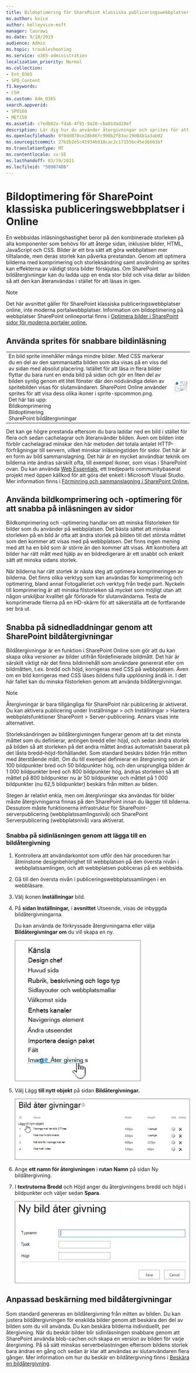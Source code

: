 ```yaml
---
title: Bildoptimering för SharePoint klassiska publiceringswebbplatser i Online
ms.author: kvice
author: kelleyvice-msft
manager: laurawi
ms.date: 9/18/2019
audience: Admin
ms.topic: troubleshooting
ms.service: o365-administration
localization_priority: Normal
ms.collection:
- Ent_O365
- SPO_Content
f1.keywords:
- CSH
ms.custom: Adm_O365
search.appverid:
- SPO160
- MET150
ms.assetid: c7edb02a-fdab-4f91-9a20-cba01dad28ef
description: Lär dig hur du använder återgivningar och sprites för att förbättra bildprestandan på dina SharePoint Online klassiska publiceringswebbplatser.
ms.openlocfilehash: 0f0dd078ce28b86fc998b2f83ac19d04b1a3ab02
ms.sourcegitcommit: 27b2b2e5c41934b918cac2c171556c45e36661bf
ms.translationtype: MT
ms.contentlocale: sv-SE
ms.lasthandoff: 03/19/2021
ms.locfileid: "50907486"
---
```

# <a name="image-optimization-for-sharepoint-online-classic-publishing-sites"></a>Bildoptimering för SharePoint klassiska publiceringswebbplatser i Online

En webbsidas inläsningshastighet beror på den kombinerade storleken på alla komponenter som behövs för att återge sidan, inklusive bilder, HTML, JavaScript och CSS. Bilder är ett bra sätt att göra webbplatsen mer tilltalande, men deras storlek kan påverka prestandan. Genom att optimera bilderna med komprimering och storleksändring samt användning av sprites kan effekterna av väldigt stora bilder förskjutas. Om SharePoint bildåtergivningar kan du ladda upp en enda stor bild och visa delar av bilden så att den kan återanvändas i stället för att läsas in igen.

>[!NOTE]
>Det här avsnittet gäller för SharePoint klassiska publiceringswebbplatser online, inte moderna portalwebbplatser. Information om bildoptimering på webbplatser SharePoint onlineportal finns i [Optimera bilder i SharePoint sidor för moderna portaler online.](modern-image-optimization.md)
  
## <a name="using-sprites-to-speed-up-image-loading"></a>Använda sprites för snabbare bildinläsning

|||
|:-----|:-----|
| En bild sprite innehåller många mindre bilder. Med CSS markerar du en del av den sammansatta bilden som ska visas på en viss del av sidan med absolut placering. Istället för att läsa in flera bilder flyttar du bara runt en enda bild på sidan och gör en liten del av bilden synlig genom ett litet fönster där den nödvändiga delen av spritebilden visas för slutanvändaren. SharePoint Online använder sprites för att visa dess olika ikoner i sprite-spcommon.png.  <br/>  Det här tas upp:  <br/>  Bildkomprimering  <br/>  Bildoptimering  <br/>  SharePoint bildåtergivningar  <br/> |![Skärmbild av spcommon](../media/cc5cdee1-8e54-4537-9a8a-8854f4ee849f.png)|
   
Det kan ge högre prestanda eftersom du bara laddar ned en bild i stället för flera och sedan cachelagrar och återanvänder bilden. Även om bilden inte förblir cachelagrad minskar den här metoden det totala antalet HTTP-förfrågningar till servern, vilket minskar inläsningstiden för sidor. Det här är en form av bild sammanslagning. Det här är en mycket användbar teknik om bilderna inte ändras särskilt ofta, till exempel ikoner, som visas i SharePoint ovan. Du kan använda [Web Essentials](https://vswebessentials.com/), ett tredjeparts communitybaserat projekt med öppen källkod för att göra det enkelt i Microsoft Visual Studio. Mer information finns i [Förminring och sammanslagning i SharePoint Online.](./minification-and-bundling-in-sharepoint-online.md)
  
## <a name="using-image-compression-and-optimization-to-speed-up-page-loading"></a>Använda bildkomprimering och -optimering för att snabba på inläsningen av sidor

Bildkomprimering och -optimering handlar om att minska filstorleken för bilder som du använder på webbplatsen. Det bästa sättet att minska storleken på en bild är ofta att ändra storlek på bilden till det största måttet som den kommer att visas med på webbplatsen. Det finns ingen mening med att ha en bild som är större än den kommer att visas. Att kontrollera att bilder har rätt mått med hjälp av en bildredigerare är ett snabbt och enkelt sätt att minska sidans storlek.
  
När bilderna har rätt storlek är nästa steg att optimera komprimeringen av bilderna. Det finns olika verktyg som kan användas för komprimering och optimering, bland annat Fotogalleriet och verktyg från tredje part. Nyckeln till komprimering är att minska filstorleken så mycket som möjligt utan att någon urskiljbar kvalitet går förlorade för slutanvändarna. Testa de komprimerade filerna på en HD-skärm för att säkerställa att de fortfarande ser bra ut.
  
## <a name="speed-up-page-downloads-by-using-sharepoint-image-renditions"></a>Snabba på sidnedladdningar genom att SharePoint bildåtergivningar

Bildåtergivningar är en funktion i SharePoint Online som gör att du kan skapa olika versioner av bilder utifrån fördefinierade bildmått. Det här är särskilt viktigt när det finns bildinnehåll som användare genererat eller om bildmåtten, t.ex. bredd och höjd, korrigeras med CSS på webbplatsen. Även om en bild korrigeras med CSS läses bildens fulla upplösning ändå in. I det här fallet kan du minska filstorleken genom att använda bildåtergivningar.
  
> [!NOTE]
> Återgivningar är bara tillgängliga för SharePoint när publicering är aktiverat. Du kan aktivera publicering under Inställningar \> och Inställningar \> Hantera webbplatsfunktioner SharePoint \> Server-publicering. Annars visas inte alternativet.
  
Storleksändringen av bildåtergivningen fungerar genom att ta det minsta måttet som du definierar, antingen bredd eller höjd, och sedan ändra storlek på bilden så att storleken på det andra måttet ändras automatiskt baserat på det låsta bredd–höjd-förhållandet. Som standard beskärs bilden från mitten med återstående mått. Om du till exempel definierar en återgivning som är 100 bildpunkter bred och 50 bildpunkter hög, och den ursprungliga bilden är 1 000 bildpunkter bred och 800 bildpunkter hög, ändras storleken så att måttet på 800 bildpunkter nu är 50 bildpunkter och måttet på 1 000 bildpunkter (nu 62,5 bildpunkter) beskärs från mitten av bilden.
  
Stegen är relativt enkla, men om återgivningar ska användas för bilder måste återgivningarna finnas på den SharePoint innan du lägger till bilderna. Dessutom måste funktionerna infrastruktur för SharePoint-serverpublicering (webbplatssamlingsnivå) och SharePoint Serverpublicering (webbplatsnivå) vara aktiverat.
  
### <a name="add-an-image-rendition-to-speed-up-page-loading"></a>Snabba på sidinläsningen genom att lägga till en bildåtergivning
  
1. Kontrollera att användarkontot som utför den här proceduren har åtminstone designbehörighet till webbplatsen på den översta nivån i webbplatssamlingen, och att webbplatsen publiceras på en webbsida.

2. Gå till den översta nivån i publiceringswebbplatssamlingen i en webbläsare.

3. Välj ikonen **Inställningar** bild.

4. På **sidan Inställningar,** i **avsnittet** Utseende, visas de inbyggda bildåtergivningarna.

    Du kan använda de förkryssade återgivningarna eller välja **Bildåtergivningar om** du vill skapa en ny.

    ![Skärmbild av bildåtergivning](../media/eaae0d53-657d-47ef-b687-65c5167eae4d.PNG)
  
5. Välj Lägg **till nytt objekt** på sidan **Bildåtergivningar.**

    ![Skärmbild av Lägg till nytt objekt](../media/8cede22e-52bf-4d9d-99cb-162f2f6ce92b.PNG)
  
6. Ange **ett namn för återgivningen** i **rutan Namn** på sidan Ny bildåtergivning.

7. I **textrutorna** **Bredd** och Höjd anger du återgivningens bredd och höjd i bildpunkter och väljer sedan **Spara**.

    ![Skärmbild av bildåtergivningen Namn](../media/5a6119ed-c163-40df-a4db-ec629d15607d.PNG)
  
## <a name="custom-cropping-with-image-renditions"></a>Anpassad beskärning med bildåtergivningar

Som standard genereras en bildåtergivning från mitten av bilden. Du kan justera bildåtergivningen för enskilda bilder genom att beskära den del av bilden som du vill använda. Du kan beskära bilderna individuellt, per återgivning. När du beskär bilder blir sidinläsningen snabbare genom att SharePoint använda blob-cachen och skapa en version av bilden för varje återgivning. På så sätt minskas serverbelastningen eftersom bildens storlek bara ändras en gång och sedan är klar att användas av slutanvändaren flera gånger. Mer information om hur du beskär en bildåtergivning finns i [Beskära en bildåtergivning](/sharepoint/dev/general-development/sharepoint-design-manager-device-channels).
